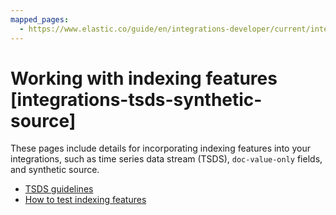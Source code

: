 ```yaml
---
mapped_pages:
  - https://www.elastic.co/guide/en/integrations-developer/current/integrations-tsds-synthetic-source.html
---
```


# Working with indexing features [integrations-tsds-synthetic-source]

These pages include details for incorporating indexing features into your integrations, such as time series data stream (TSDS), `doc-value-only` fields, and synthetic source.

* [TSDS guidelines](/extend/developer-tsds-guidelines.md)
* [How to test indexing features](/extend/testing-indexing-features.md)
